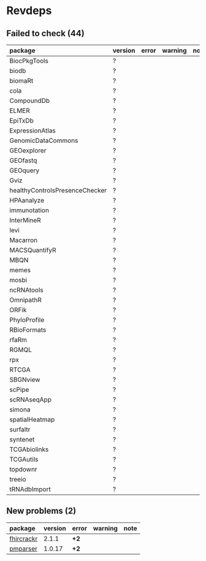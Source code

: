 # Revdeps

## Failed to check (44)

|package                        |version |error |warning |note |
|:------------------------------|:-------|:-----|:-------|:----|
|BiocPkgTools                   |?       |      |        |     |
|biodb                          |?       |      |        |     |
|biomaRt                        |?       |      |        |     |
|cola                           |?       |      |        |     |
|CompoundDb                     |?       |      |        |     |
|ELMER                          |?       |      |        |     |
|EpiTxDb                        |?       |      |        |     |
|ExpressionAtlas                |?       |      |        |     |
|GenomicDataCommons             |?       |      |        |     |
|GEOexplorer                    |?       |      |        |     |
|GEOfastq                       |?       |      |        |     |
|GEOquery                       |?       |      |        |     |
|Gviz                           |?       |      |        |     |
|healthyControlsPresenceChecker |?       |      |        |     |
|HPAanalyze                     |?       |      |        |     |
|immunotation                   |?       |      |        |     |
|InterMineR                     |?       |      |        |     |
|levi                           |?       |      |        |     |
|Macarron                       |?       |      |        |     |
|MACSQuantifyR                  |?       |      |        |     |
|MBQN                           |?       |      |        |     |
|memes                          |?       |      |        |     |
|mosbi                          |?       |      |        |     |
|ncRNAtools                     |?       |      |        |     |
|OmnipathR                      |?       |      |        |     |
|ORFik                          |?       |      |        |     |
|PhyloProfile                   |?       |      |        |     |
|RBioFormats                    |?       |      |        |     |
|rfaRm                          |?       |      |        |     |
|RGMQL                          |?       |      |        |     |
|rpx                            |?       |      |        |     |
|RTCGA                          |?       |      |        |     |
|SBGNview                       |?       |      |        |     |
|scPipe                         |?       |      |        |     |
|scRNAseqApp                    |?       |      |        |     |
|simona                         |?       |      |        |     |
|spatialHeatmap                 |?       |      |        |     |
|surfaltr                       |?       |      |        |     |
|syntenet                       |?       |      |        |     |
|TCGAbiolinks                   |?       |      |        |     |
|TCGAutils                      |?       |      |        |     |
|topdownr                       |?       |      |        |     |
|treeio                         |?       |      |        |     |
|tRNAdbImport                   |?       |      |        |     |

## New problems (2)

|package    |version |error  |warning |note |
|:----------|:-------|:------|:-------|:----|
|[fhircrackr](problems.md#fhircrackr)|2.1.1   |__+2__ |        |     |
|[pmparser](problems.md#pmparser)|1.0.17  |__+2__ |        |     |

